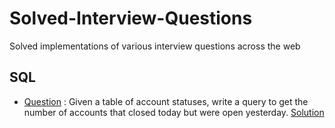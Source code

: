 # Solved-Interview-Questions
Solved implementations of various interview questions across the web

## SQL
              
* [Question](https://towardsdatascience.com/the-facebook-data-analyst-interview-6bcc8bde7e71) : Given a table of account statuses, write a query to get the number of accounts that closed today but were open yesterday. [Solution](https://github.com/unnatipalan/Solved-Interview-Questions/blob/master/FB_Interview_Q_Solution_For_Account_Open_Yesterday_Closed_Today.sql) 

 
